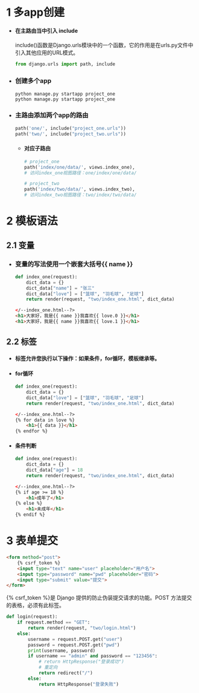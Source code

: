 

# 1 多app创建

* #### 在主路由当中引入 include

   include()函数是Django.urls模块中的一个函数，它的作用是在urls.py文件中引入其他应用的URL模式。 

  ~~~python
  from django.urls import path, include
  ~~~

* ### 创建多个app

  ~~~
  python manage.py startapp project_one
  python manage.py startapp project_one
  ~~~

* ### 主路由添加两个app的路由

  ~~~python
  path('one/', include("project_one.urls"))
  path('two/', include("project_two.urls"))
  ~~~

  * #### 对应子路由

    ~~~python
    # project_one
    path('index/one/data/', views.index_one),
    # 访问index_one视图路径：one/index/one/data/
    
    # project_two
    path('index/two/data/', views.index_two),
    # 访问index_two视图路径：two/index/two/data/
    ~~~

# 2 模板语法

## 2.1 变量

* ### 变量的写法使用一个嵌套大括号{{ name }}

  ~~~python
  def index_one(request):
      dict_data = {}
      dict_data["name"] = "张三"
      dict_data["love"] = ["篮球", "羽毛球", "足球"]
      return render(request, "two/index_one.html", dict_data)
  ~~~

  ~~~html
  </--index_one.html--?>
  <h1>大家好，我是{{ name }}我喜欢{{ love.0 }}</h1>
  <h1>大家好，我是{{ name }}我喜欢{{ love.1 }}</h1>
  ~~~

## 2.2 标签

* ####  标签允许您执行以下操作：如果条件，for循环，模板继承等。 

* #### for循环

  ~~~python
  def index_one(request):
      dict_data = {}
      dict_data["love"] = ["篮球", "羽毛球", "足球"]
      return render(request, "two/index_one.html", dict_data)
  ~~~

  ~~~html
  </--index_one.html--?>
  {% for data in love %}
      <h1>{{ data }}</h1>
  {% endfor %}
  ~~~

* #### 条件判断

  ~~~python
  def index_one(request):
      dict_data = {}
      dict_data["age"] = 18
      return render(request, "two/index_one.html", dict_data)
  ~~~

  ~~~html
  </--index_one.html--?>
  {% if age >= 18 %}
      <h1>成年了</h1>
  {% else %}
      <h1>未成年</h1>
  {% endif %}
  ~~~

# 3 表单提交

~~~html
<form method="post">
    {% csrf_token %}
    <input type="text" name="user" placeholder="用户名">
    <input type="password" name="pwd" placeholder="密码">
    <input type="submit" value="提交">
</form>
~~~

{% csrf_token %}是 Django 提供的防止伪装提交请求的功能。POST 方法提交的表格，必须有此标签。 

~~~python
def login(request):
    if request.method == "GET":
        return render(request, "two/login.html")
    else:
        username = request.POST.get("user")
        password = request.POST.get("pwd")
        print(username, password)
        if username == "admin" and password == "123456":
            # return HttpResponse("登录成功")
            # 重定向
            return redirect("/")
        else:
            return HttpResponse("登录失败")
~~~

